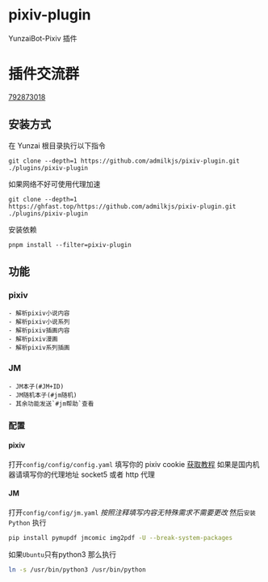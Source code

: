 # pixiv-plugin

YunzaiBot-Pixiv 插件

# 插件交流群

[792873018](http://qm.qq.com/cgi-bin/qm/qr?_wv=1027&k=ekuBxRh4wSSP315nn3gcBjWUI0bP3qQ4&authKey=c6orpTMGTM2JmAzGJvRslzhFH803%2Bcbp0%2B28Bpwr5E7oDtFZVO9isRjbugzbh%2FgR&noverify=0&group_code=792873018)

## 安装方式

在 Yunzai 根目录执行以下指令

```
git clone --depth=1 https://github.com/admilkjs/pixiv-plugin.git ./plugins/pixiv-plugin
```

如果网络不好可使用代理加速

```
git clone --depth=1 https://ghfast.top/https://github.com/admilkjs/pixiv-plugin.git ./plugins/pixiv-plugin
```

安装依赖

```
pnpm install --filter=pixiv-plugin
```

## 功能

### pixiv

    - 解析pixiv小说内容
    - 解析pixiv小说系列
    - 解析pixiv插画内容
    - 解析pixiv漫画
    - 解析pixiv系列插画

### JM
    - JM本子(#JM+ID)
    - JM随机本子(#jm随机)
    - 其余功能发送`#jm帮助`查看

### 配置

#### pixiv

打开`config/config/config.yaml`
填写你的 pixiv cookie [获取教程](https://github-wiki-see.page/m/ZayrexDev/ACGPicDownload/wiki/%E8%8E%B7%E5%8F%96Cookie)
如果是国内机器请填写你的代理地址
socket5 或者 http 代理

#### JM

打开`config/config/jm.yaml`
_按照注释填写内容无特殊需求不需要更改_
然后`安装Python`
执行

```bash
pip install pymupdf jmcomic img2pdf -U --break-system-packages
```
如果`Ubuntu`只有python3
那么执行
```bash
ln -s /usr/bin/python3 /usr/bin/python
```